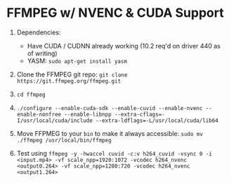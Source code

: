 # FFMPEG w/ NVENC & CUDA Support

1. Dependencies:
    
    - Have CUDA / CUDNN already working (10.2 req'd on driver 440 as of writing)
    - YASM: `sudo apt-get install yasm`

2. Clone the FFMPEG git repo: `git clone https://git.ffmpeg.org/ffmpeg.git`

3. `cd ffmpeg`

4. `./configure --enable-cuda-sdk --enable-cuvid --enable-nvenc --enable-nonfree --enable-libnpp --extra-cflags=-I/usr/local/cuda/include --extra-ldflags=-L/usr/local/cuda/lib64`

5. Move FFPMEG to your `bin` to make it always accessible: `sudo mv ./ffmpeg /usr/local/bin/ffmpeg`

6. Test using `ffmpeg -y -hwaccel cuvid -c:v h264_cuvid -vsync 0 -i <input.mp4> -vf scale_npp=1920:1072 -vcodec h264_nvenc <output0.264> -vf scale_npp=1280:720 -vcodec h264_nvenc <output1.264>`
